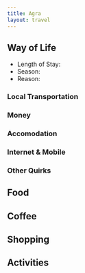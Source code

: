 ```yaml
---
title: Agra
layout: travel
---
```

## Way of Life
* Length of Stay:
* Season:
* Reason:
### Local Transportation
### Money
### Accomodation
### Internet & Mobile
### Other Quirks
## Food
## Coffee
## Shopping
## Activities
